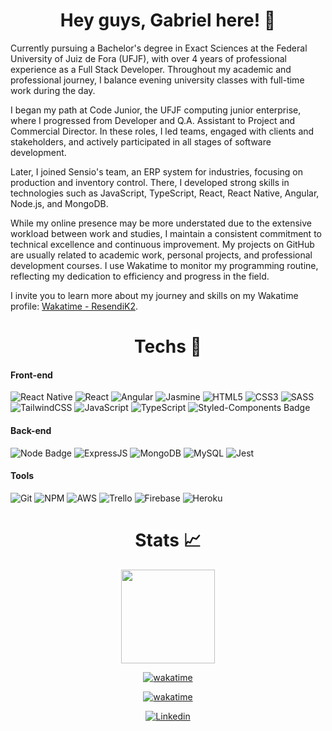 <h1 align="center">Hey guys, Gabriel here! 🤖</h1>

Currently pursuing a Bachelor's degree in Exact Sciences at the Federal University of Juiz de Fora (UFJF), with over 4 years of professional experience as a Full Stack Developer. Throughout my academic and professional journey, I balance evening university classes with full-time work during the day.

I began my path at Code Junior, the UFJF computing junior enterprise, where I progressed from Developer and Q.A. Assistant to Project and Commercial Director. In these roles, I led teams, engaged with clients and stakeholders, and actively participated in all stages of software development.

Later, I joined Sensio's team, an ERP system for industries, focusing on production and inventory control. There, I developed strong skills in technologies such as JavaScript, TypeScript, React, React Native, Angular, Node.js, and MongoDB.

While my online presence may be more understated due to the extensive workload between work and studies, I maintain a consistent commitment to technical excellence and continuous improvement. My projects on GitHub are usually related to academic work, personal projects, and professional development courses. I use Wakatime to monitor my programming routine, reflecting my dedication to efficiency and progress in the field.

I invite you to learn more about my journey and skills on my Wakatime profile: [Wakatime - ResendiK2](https://wakatime.com/@ResendiK2).

<h1 align="center">Techs 🚀</h1>

#### **Front-end**

![React Native](https://img.shields.io/badge/react_native-%2320232a.svg?style=for-the-badge&logo=react&logoColor=%2361DAFB)
![React](https://img.shields.io/badge/react-%2320232a.svg?style=for-the-badge&logo=react&logoColor=%2361DAFB)
![Angular](https://img.shields.io/badge/angular-%23DD0031.svg?style=for-the-badge&logo=angular&logoColor=white)
![Jasmine](https://img.shields.io/badge/-Jasmine-%238A4182?style=for-the-badge&logo=Jasmine&logoColor=white)
![HTML5](https://img.shields.io/badge/html5-%23E34F26.svg?style=for-the-badge&logo=html5&logoColor=white)
![CSS3](https://img.shields.io/badge/css3-%231572B6.svg?style=for-the-badge&logo=css3&logoColor=white)
![SASS](https://img.shields.io/badge/SASS-hotpink.svg?style=for-the-badge&logo=SASS&logoColor=white)
![TailwindCSS](https://img.shields.io/badge/tailwindcss-%2338B2AC.svg?style=for-the-badge&logo=tailwind-css&logoColor=white)
![JavaScript](https://img.shields.io/badge/javascript-%23323330.svg?style=for-the-badge&logo=javascript&logoColor=%23F7DF1E)
![TypeScript](https://img.shields.io/badge/typescript-%23007ACC.svg?style=for-the-badge&logo=typescript&logoColor=white)
![Styled-Components Badge](https://img.shields.io/badge/styled--components-DB7093?style=for-the-badge&logo=styled-components&logoColor=white)

#### **Back-end**

![Node Badge](https://img.shields.io/badge/Node.js-339933?style=for-the-badge&logo=nodedotjs&logoColor=white)
![ExpressJS](https://img.shields.io/badge/Express.js-000000?style=for-the-badge&logo=express&logoColor=white)
![MongoDB](https://img.shields.io/badge/MongoDB-4EA94B?style=for-the-badge&logo=mongodb&logoColor=white)
![MySQL](https://img.shields.io/badge/mysql-%2300f.svg?style=for-the-badge&logo=mysql&logoColor=white)
![Jest](https://img.shields.io/badge/-jest-%23C21325?style=for-the-badge&logo=jest&logoColor=white)

#### **Tools**

![Git](https://img.shields.io/badge/Git-F05032?style=for-the-badge&logo=git&logoColor=white)
![NPM](https://img.shields.io/badge/NPM-FFF?style=for-the-badge&logo=npm)
![AWS](https://img.shields.io/badge/AWS-%23FF9900.svg?style=for-the-badge&logo=amazon-aws&logoColor=white)
![Trello](https://img.shields.io/badge/Trello-0079BF?style=for-the-badge&logo=trello&logoColor=white)
![Firebase](https://img.shields.io/badge/firebase-%23039BE5.svg?style=for-the-badge&logo=firebase)
![Heroku](https://img.shields.io/badge/heroku-%23430098.svg?style=for-the-badge&logo=heroku&logoColor=white)

<h1 align="center">Stats 📈</h1>

<div align="center">
<a href="https://github.com/ResendiK2">
<img height="150em" src="https://github-readme-stats.vercel.app/api/top-langs/?username=ResendiK2&layout=compact&langs_count=7&theme=dracula"/>

[![wakatime](https://wakatime.com/badge/user/35005a51-b72e-4151-b566-0d77b8702425.svg)](https://wakatime.com/@35005a51-b72e-4151-b566-0d77b8702425)

[![wakatime](https://wakatime.com/share/@35005a51-b72e-4151-b566-0d77b8702425/78a30e82-708c-4d10-b780-c807b0c2b8e5.svg)](https://wakatime.com/@35005a51-b72e-4151-b566-0d77b8702425)

[![Linkedin](https://img.shields.io/badge/LinkedIn-0077B5?style=for-the-badge&logo=linkedin&logoColor=white)](https://www.linkedin.com/in/gabriel-resende-b702871ab/)

</div>




